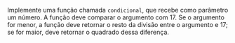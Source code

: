 Implemente uma função chamada `condicional`, que recebe como parâmetro um número. A função deve comparar o argumento com 17. Se o argumento for menor, a função deve retornar o resto da divisão entre o argumento e 17; se for maior, deve retornar o quadrado dessa diferença.